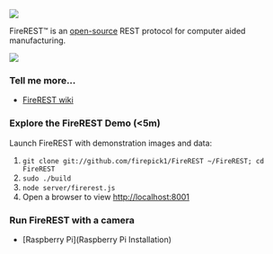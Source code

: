 <img src="https://raw.githubusercontent.com/wiki/firepick1/FireREST/FireREST.png">

FireREST&trade; is an [open-source](https://github.com/firepick1/FireREST/blob/master/LICENSE) REST protocol for computer aided manufacturing.

<img src="https://github.com/firepick1/FireREST/wiki/FireREST-network.jpg">

### Tell me more...

* [FireREST wiki](https://github.com/firepick1/FireREST/wiki)

### Explore the FireREST Demo (<5m)

Launch FireREST with demonstration images and data:

1. `git clone git://github.com/firepick1/FireREST ~/FireREST; cd FireREST`
1. `sudo ./build`
1. `node server/firerest.js`
1. Open a browser to view [http://localhost:8001](http://localhost:8001)

### Run FireREST with a camera

* [Raspberry Pi](Raspberry Pi Installation)

